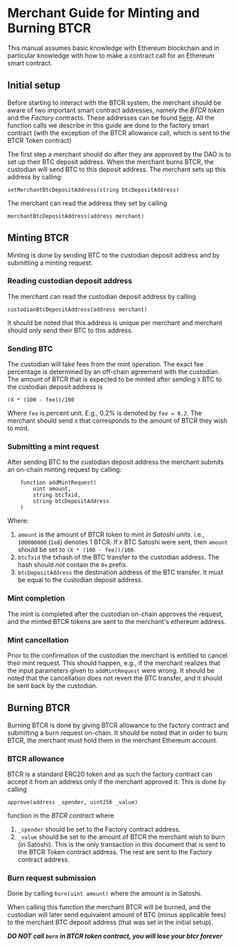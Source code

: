 # Merchant Guide for Minting and Burning BTCR
This manual assumes basic knowledge with Ethereum blockchain and in particular knowledge with how to make a contract call for an Ethereum smart contract.

## Initial setup
Before starting to interact with the BTCR system, the merchant should be aware of two important smart contract addresses, namely the *BTCR token* and the *Factory* contracts.
These addresses can be found [here](https://github.com/BTCr-Dev/DAO#btcr-important-addresses).
All the function calls we describe in this guide are done to the factory smart contract (with the exception of the BTCR allowance call, which is sent to the BTCR Token contract)

The first step a merchant should do after they are approved by the DAO is to set up their BTC deposit address.
When the merchant burns BTCR, the custodian will send BTC to this deposit address.
The merchant sets up this address by calling:
```
setMerchantBtcDepositAddress(string btcDepositAddress)
```
The merchant can read the address they set by calling
```
merchantBtcDepositAddress(address merchant)
```


## Minting BTCR
Minting is done by sending BTC to the custodian deposit address and by submitting a minting request.


### Reading custodian deposit address
The merchant can read the custodian deposit address by calling
```
custodianBtcDepositAddress(address merchant)
```
It should be noted that this address is unique per merchant and merchant should only send their BTC to this address.

### Sending BTC
The custodian will take fees from the mint operation. The exact fee percentage is determined by an off-chain agreement with the custodian.
The amount of BTCR that is expected to be minted after sending `X` BTC to the custodian deposit address is
```
(X * (100 - fee))/100
```
Where `fee` is percent unit. E.g., 0.2% is denoted by `fee = 0.2`.
The merchant should send `X` that corresponds to the amount of BTCR they wish to mint.

### Submitting a mint request
After sending BTC to the custodian deposit address the merchant submits an on-chain minting request by calling:
```
    function addMintRequest(
        uint amount,
        string btcTxid,
        string btcDepositAddress
    )
```
Where:
1. `amount` is the amount of BTCR token to mint *in Satoshi units*. i.e., `100000000` (`1e8`) denotes 1 BTCR. If `X` BTC Satoshi were sent, then `amount` should be set to `(X * (100 - fee))/100`.
2. `btcTxid` the txhash of the BTC transfer to the custodian address. The hash should *not* contain the `0x` prefix.
3. `btcDepositAddress` the destination address of the BTC transfer. It must be equal to the custodian deposit address.

### Mint completion
The mint is completed after the custodian on-chain approves the request, and the minted BTCR tokens are sent to the merchant's ethereum address.

### Mint cancellation
Prior to the confirmation of the custodian the merchant is entitled to cancel their mint request.
This should happen, e.g., if the merchant realizes that the input parameters given to `addMintRequest` were wrong.
It should be noted that the cancellation does not revert the BTC transfer, and it should be sent back by the custodian.

## Burning BTCR
Burning BTCR is done by giving BTCR allowance to the factory contract and submitting a burn request on-chain.
It should be noted that in order to burn BTCR, the merchant must hold them in the merchant Ethereum account. 

### BTCR allowance
BTCR is a standard ERC20 token and as such the factory contract can accept it from an address only if the merchant approved it.
This is done by calling
```
approve(address _spender, uint256 _value)
```
function in the *BTCR contract* where
1. `_spender` should be set to the Factory contract address.
2. `_value` should be set to the amount of BTCR the merchant wish to burn (in Satoshi).
This is the only transaction in this document that is sent to the BTCR Token contract address. The rest are sent to the Factory contract address.

### Burn request submission
Done by calling
```burn(uint amount)```
where the amount is in Satoshi.

When calling this function the merchant BTCR will be burned, and the custodian will later send equivalent amount of BTC (minus applicable fees) to the merchant BTC deposit address (that was set in the initial setup).

***DO NOT call `burn` in BTCR token contract, you will lose your btcr forever***
